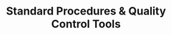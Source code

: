 ---
title: "Standard Procedures & Quality Control Tools"
excerpt: "Explore our best-practice standards, and the open-source toolkit for quality control checks on fish data."
image: /assets/images/CheckEM-workflow.png
external_url: https://thefishcollective.github.io/sops/
share: false
related: false
---